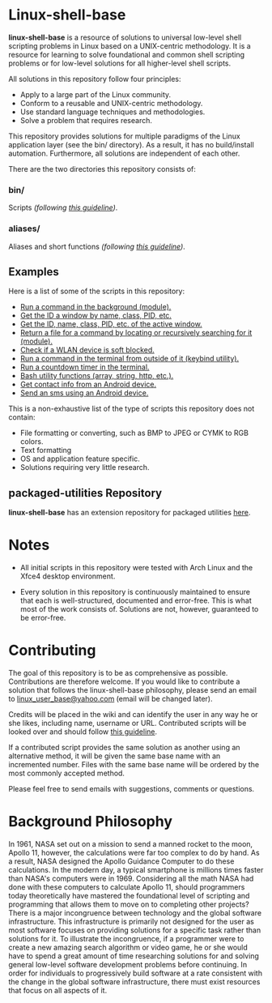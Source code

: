 
# Linux-shell-base

**linux-shell-base** is a resource of solutions to universal low-level shell scripting problems in Linux based on a UNIX-centric methodology. It is a resource for learning to solve foundational and common shell scripting problems or for low-level solutions for all higher-level shell scripts.

All solutions in this repository follow four principles:

* Apply to a large part of the Linux community.
* Conform to a reusable and UNIX-centric methodology.
* Use standard language techniques and methodologies.
* Solve a problem that requires research.

This repository provides solutions for multiple paradigms of the Linux application layer (see the bin/ directory). As a result, it has no build/install automation. Furthermore, all solutions are independent of each other.

There are the two directories this repository consists of:

### bin/

Scripts *(following [this guideline][wiki-Scripts-Guideline])*.

### aliases/

Aliases and short functions *(following [this guideline][wiki-Aliases-Guideline])*.

## Examples

Here is a list of some of the scripts in this repository:

* [Run a command in the background (module).][main-modules#shell]
* [Get the ID a window by name, class, PID, etc.][main-info-command-single#x11]
* [Get the ID, name, class, PID, etc. of the active window.][main-info-command-single#x11]
* [Return a file for a command by locating or recursively searching for it (module).][modules#file]
* [Check if a WLAN device is soft blocked.][main-info-command-single#hardware]
* [Run a command in the terminal from outside of it (keybind utility).][utilities#keybind]
* [Run a countdown timer in the terminal.][utilities#miscellaneous]
* [Bash utility functions (array, string, http, etc.).][bash_utilities#bash_utilities]
* [Get contact info from an Android device.][android#android]
* [Send an sms using an Android device.][android#android]

This is a non-exhaustive list of the type of scripts this repository does not contain:

* File formatting or converting, such as BMP to JPEG or CYMK to RGB colors.
* Text formatting
* OS and application feature specific.
* Solutions requiring very little research.

## packaged-utilities Repository

**linux-shell-base** has an extension repository for packaged utilities [here][packaged-utilities].

# Notes

* All initial scripts in this repository were tested with Arch Linux and the Xfce4 desktop environment.

* Every solution in this repository is continuously maintained to ensure that each is well-structured, documented and error-free. This is what most of the work consists of. Solutions are not, however, guaranteed to be error-free.

# Contributing

The goal of this repository is to be as comprehensive as possible. Contributions are therefore welcome. If you would like to contribute a solution that follows the linux-shell-base philosophy, please send an email to linux_user_base@yahoo.com (email will be changed later).

Credits will be placed in the wiki and can identify the user in any way he or she likes, including name, username or URL. Contributed scripts will be looked over and should follow [this guideline][wiki-Scripts-Guideline].

If a contributed script provides the same solution as another using an alternative method, it will be given the same base name with an incremented number. Files with the same base name will be ordered by the most commonly accepted method.

Please feel free to send emails with suggestions, comments or questions.

# Background Philosophy

In 1961, NASA set out on a mission to send a manned rocket to the moon, Apollo 11, however, the calculations were far too complex to do by hand. As a result, NASA designed the Apollo Guidance Computer to do these calculations. In the modern day, a typical smartphone is millions times faster than NASA's computers were in 1969. Considering all the math NASA had done with these computers to calculate Apollo 11, should programmers today theoretically have mastered the foundational level of scripting and programming that allows them to move on to completing other projects? There is a major incongruence between technology and the global software infrastructure. This infrastructure is primarily not designed for the user as most software focuses on providing solutions for a specific task rather than solutions for it. To illustrate the incongruence, if a programmer were to create a new amazing search algorithm or video game, he or she would have to spend a great amount of time researching solutions for and solving general low-level software development problems before continuing. In order for individuals to progressively build software at a rate consistent with the change in the global software infrastructure, there must exist resources that focus on all aspects of it.



[packaged-utilities]: https://github.com/linux-shell-base/packaged-utilities
[main-info-command-single#x11]: https://github.com/linux-shell-base/linux-shell-base/tree/master/bin/main-info-command-single#x11
[main-modules#shell]: https://github.com/linux-shell-base/linux-shell-base/tree/master/bin/main-modules#shell
[modules#file]: https://github.com/linux-shell-base/linux-shell-base/tree/master/bin/modules#file
[main-info-command-single#hardware]: https://github.com/linux-shell-base/linux-shell-base/tree/master/bin/main-info-command-single#hardware
[utilities#keybind]: https://github.com/linux-shell-base/linux-shell-base/tree/master/bin/utilities#keybind
[utilities#miscellaneous]: https://github.com/linux-shell-base/linux-shell-base/tree/master/bin/utilities#miscellaneous
[bash_utilities#bash_utilities]: https://github.com/linux-shell-base/linux-shell-base/tree/master/bin/bash_utilities#bash_utilities
[android#android]: https://github.com/linux-shell-base/linux-shell-base/tree/master/bin/android#android

[wiki-Aliases-Guideline]: https://github.com/linux-shell-base/linux-shell-base/wiki/Aliases-Guideline
[wiki-Scripts-Guideline]: https://github.com/linux-shell-base/linux-shell-base/wiki/Scripts-Guideline
